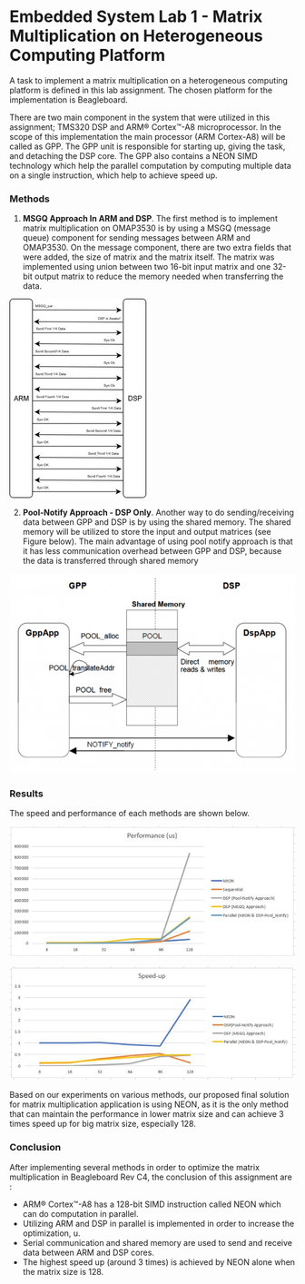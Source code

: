 # Embedded System Lab 1 - Matrix Multiplication on Heterogeneous Computing Platform #

A task to implement a matrix multiplication on a heterogeneous computing platform is defined in this lab assignment. The chosen platform for the implementation is Beagleboard. 

There are two main component in the system that were utilized in this assignment; TMS320 DSP and ARM® Cortex™-A8 microprocessor. In the scope of this implementation the main processor (ARM Cortex-A8) will be called as GPP. The GPP unit is responsible for starting up, giving the task, and detaching the DSP core. The GPP also contains a NEON SIMD technology which help the parallel computation by computing multiple data on a single instruction, which help to achieve speed up.

### Methods ###

1. **MSGQ Approach In ARM and DSP**. The first method is to implement matrix multiplication on OMAP3530 is by using a MSGQ (message queue) component for sending messages between ARM and OMAP3530.  On the message component, there are two extra fields that were added, the size of matrix and the matrix itself. The matrix was implemented using union between two 16-bit input matrix and one 32-bit output matrix to reduce the memory needed when transferring the data.

![processDSP](image/processDSP.jpg)

2. **Pool-Notify Approach - DSP Only**. Another way to do sending/receiving data between GPP and DSP is by using the shared memory. The shared memory will be utilized to store the input and output matrices (see Figure below). The main advantage of using pool notify approach is that it has less communication overhead between GPP and DSP, because the data is transferred through shared memory

![processDSP](image/pool_notify.png)

### Results ###

The speed and performance of each methods are shown below.

![Performance](image/Performance.JPG)

![Speed_up](image/Speed_up.JPG)

Based on our experiments on various methods, our proposed final solution for matrix multiplication application is using NEON, as it is the only method that can maintain the performance in lower matrix size and can achieve 3 times speed up for big matrix size, especially 128.  

### Conclusion ###
After implementing several methods in order to optimize the matrix multiplication in Beagleboard Rev C4, the conclusion of this assignment are :

- ARM® Cortex™-A8 has a 128-bit SIMD instruction called NEON which can do computation in parallel.
- Utilizing ARM and DSP in parallel is implemented in order to increase the optimization, u.  
- Serial communication and shared memory are used to send and receive data between ARM and DSP cores. 
- The highest speed up (around 3 times) is achieved by NEON alone when the matrix size is 128. 

